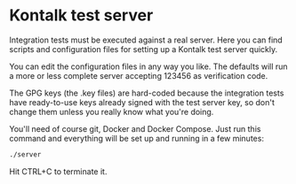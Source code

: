 Kontalk test server
===================

Integration tests must be executed against a real server. Here you can find
scripts and configuration files for setting up a Kontalk test server quickly.

You can edit the configuration files in any way you like. The defaults will
run a more or less complete server accepting 123456 as verification code.

The GPG keys (the .key files) are hard-coded because the integration tests have
ready-to-use keys already signed with the test server key, so don't change them
unless you really know what you're doing.

You'll need of course git, Docker and Docker Compose. Just run this command and
everything will be set up and running in a few minutes:

```bash
./server
```

Hit CTRL+C to terminate it.
